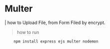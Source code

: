 # Multer

| how to Upload File, from Form Filed by encrypt.

> how to run

```
    npm install express ejs multer nodemon

```
